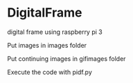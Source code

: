 # DigitalFrame
digital frame using raspberry pi 3

Put images in images folder 

Put continuing images in gifimages folder 

Execute the code with pidf.py
